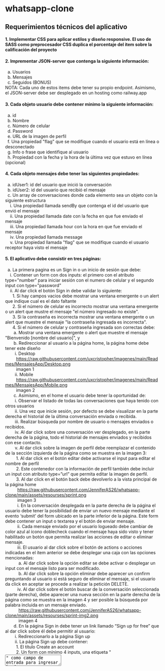 # whatsapp-clone

## Requerimientos técnicos del aplicativo
#### 1. Implementar CSS para aplicar estilos y diseño responsive. El uso de SASS como preprocesador CSS duplica el porcentaje del item sobre la calificación del proyecto

#### 2. Imprementar JSON-server que contenga la siguiente información:
  &nbsp;&nbsp;a.  Usuarios <br>
  &nbsp;&nbsp;b.  Mensajes <br>
  &nbsp;&nbsp;c.  Seguidos (BONUS) <br>
  NOTA: Cada uno de estos items debe tener su propio endpoint. Asimismo, el JSON-server debe ser desplegado en un hosting como railway.app

#### 3. Cada objeto usuario debe contener minimo la siguiente información:
  &nbsp;&nbsp;a.  id <br>
  &nbsp;&nbsp;b.  Nombre <br>
  &nbsp;&nbsp;c.  Número de celular <br>
  &nbsp;&nbsp;d.  Password <br>
  &nbsp;&nbsp;e.  URL de la imagen de perfil <br>
  &nbsp;&nbsp;f.  Una propiedad "flag" que se modifique cuando el usuario está en línea o desconectado <br>
  &nbsp;&nbsp;g.  Info o frase que identifique al usuario <br>
  &nbsp;&nbsp;h.  Propiedad con la fecha y la hora de la última vez que estuvo en línea (opcional) <br>

#### 4. Cada objeto mensajes debe tener las siguientes propiedades:
  &nbsp;&nbsp;a.  idUser1: id del usuario que inició la conversación <br>
  &nbsp;&nbsp;b.  idUser2: id del usuario que recibió el mensaje <br>
  &nbsp;&nbsp;c.  Un array de conversaciones donde cada elemento sea un objeto con la siguiente estructura <br>
    &nbsp;&nbsp;&nbsp;&nbsp;i.    Una propiedad llamada sendBy que contenga el id del usuario que envió el mensaje <br>
    &nbsp;&nbsp;&nbsp;&nbsp;ii.   Una propiedad llamada date con la fecha en que fue enviado el mensaje <br>
    &nbsp;&nbsp;&nbsp;&nbsp;iii.  Una propiedad llamada hour con la hora en que fue enviado el mensaje <br>
    &nbsp;&nbsp;&nbsp;&nbsp;iv.   Una propiedad llamada message <br>
    &nbsp;&nbsp;&nbsp;&nbsp;v.    Una propiedad llamada "flag" que se modifique cuando el usuario receptor haya visto el mensaje <br>

#### 5. El aplicativo debe consistir en tres páginas:
  &nbsp;&nbsp;a.  La primera pagina es un Sign in o un inicio de sesión que debe: <br>
    &nbsp;&nbsp;&nbsp;&nbsp;i.  Contener un form con dos inputs: el primero con el atributo type="number" para iniciar sesión con el numero de celular y el segundo input con type="password" <br>
    &nbsp;&nbsp;&nbsp;&nbsp;ii. Al dar click el botón Sign in debe validar lo siguiente: <br>
      &nbsp;&nbsp;&nbsp;&nbsp;&nbsp;&nbsp;1.  Si hay campos vacios debe mostrar una ventana emergente o un alert que indique cual es el dato faltante <br>
      &nbsp;&nbsp;&nbsp;&nbsp;&nbsp;&nbsp;2.  Si el número de celular es incorrecto mostrar una ventana emergente o un alert que mustre el mensaje "el número ingresado no existe". <br>
      &nbsp;&nbsp;&nbsp;&nbsp;&nbsp;&nbsp;3.  Si la contraseña es incorrecta mostrar una ventana emergente o un alert que muestre el mensaje "la contraseña ingresada es incorrecta". <br>
      &nbsp;&nbsp;&nbsp;&nbsp;&nbsp;&nbsp;4.  Si el número de celular y contraseña ingresada son correctas debe: <br>
        &nbsp;&nbsp;&nbsp;&nbsp;&nbsp;&nbsp;&nbsp;a.  Mostrar una ventana emergente o alert que muestre el mensaje "Bienvenido [nombre del usuario]", y  <br>
        &nbsp;&nbsp;&nbsp;&nbsp;&nbsp;&nbsp;&nbsp;b.  Redireccionar al usuario a la página home, la página home debe tener este diseño <br>
          &nbsp;&nbsp;&nbsp;&nbsp;&nbsp;&nbsp;&nbsp;&nbsp;i.  Desktop <br>
            &nbsp;&nbsp;&nbsp;&nbsp;&nbsp;&nbsp;&nbsp;&nbsp;&nbsp;https://raw.githubusercontent.com/uxcristopher/imagenes/main/Readmes/MensajesApp/Desktop.png <br>
            &nbsp;&nbsp;&nbsp;&nbsp;&nbsp;&nbsp;&nbsp;&nbsp;&nbsp;imagen 1 <br>
          &nbsp;&nbsp;&nbsp;&nbsp;&nbsp;&nbsp;&nbsp;&nbsp;ii. Mobile <br>
            &nbsp;&nbsp;&nbsp;&nbsp;&nbsp;&nbsp;&nbsp;&nbsp;&nbsp;https://raw.githubusercontent.com/uxcristopher/imagenes/main/Readmes/MensajesApp/Mobile.png <br>
            &nbsp;&nbsp;&nbsp;&nbsp;&nbsp;&nbsp;&nbsp;&nbsp;&nbsp;imagen 2 <br>
        &nbsp;&nbsp;&nbsp;&nbsp;&nbsp;&nbsp;&nbsp;c.  Asimismo, en el home el usuario debe tener la oportunidad de: <br>
          &nbsp;&nbsp;&nbsp;&nbsp;&nbsp;&nbsp;&nbsp;&nbsp;i.    Observar el listado de todas las conversaciones que haya tenido con otros usuarios <br>
          &nbsp;&nbsp;&nbsp;&nbsp;&nbsp;&nbsp;&nbsp;&nbsp;ii.   Una vez que inicie sesión, por defecto se debe visualizar en la parte derecha el historial de la última conversación enviada o recibida. <br>
          &nbsp;&nbsp;&nbsp;&nbsp;&nbsp;&nbsp;&nbsp;&nbsp;iii.  Realizar búsqueda por nombre de usuario o mensajes enviados o recibidos. <br>
          &nbsp;&nbsp;&nbsp;&nbsp;&nbsp;&nbsp;&nbsp;&nbsp;iv.   Al dar click sobre una conversación ver desplegado, en la parte derecha de la página, todo el historial de mensajes enviados y recibidos con ese contacto. <br>
          &nbsp;&nbsp;&nbsp;&nbsp;&nbsp;&nbsp;&nbsp;&nbsp;v.    Al dar click sobre la imagen de perfil debe reemplazar el contenido de la sección izquierda de la página como se muestra en la imagen 3: <br>
            &nbsp;&nbsp;&nbsp;&nbsp;&nbsp;&nbsp;&nbsp;&nbsp;&nbsp;1.  Al dar click en el botón editar debe activarse el input para editar el nombre de perfil <br>
            &nbsp;&nbsp;&nbsp;&nbsp;&nbsp;&nbsp;&nbsp;&nbsp;&nbsp;2.  Este contenedor con la información de perfil también debe incluir un input con atributo type=”url” que permita editar la imagen de perfil. <br>
            &nbsp;&nbsp;&nbsp;&nbsp;&nbsp;&nbsp;&nbsp;&nbsp;&nbsp;3.  Al dar click en el botón back debe devolverlo a la vista principal de la página home <br>
              &nbsp;&nbsp;&nbsp;&nbsp;&nbsp;&nbsp;&nbsp;&nbsp;&nbsp;&nbsp;https://raw.githubusercontent.com/JenniferAS26/whatsapp-clone/main/assets/resourses/sprint.png <br>
              &nbsp;&nbsp;&nbsp;&nbsp;&nbsp;&nbsp;&nbsp;&nbsp;&nbsp;&nbsp;imagen 3 <br>
              &nbsp;&nbsp;&nbsp;&nbsp;&nbsp;&nbsp;&nbsp;&nbsp;&nbsp;&nbsp;i.    En la conversación desplegada en la parte derecha de la página el usuario debe tener la posibilidad de enviar un nuevo mensaje mediante el evento ‘submit’ del form ubicado en la parte inferior de la página. Este form debe contener un input o textarea y el botón de enviar mensaje. <br>
              &nbsp;&nbsp;&nbsp;&nbsp;&nbsp;&nbsp;&nbsp;&nbsp;&nbsp;&nbsp;ii.   Cada mensaje enviado por el usuario logueado debe cambiar de color azul al ícono doblecheck cuando el mensaje haya sido visto y tener habilitado un botón que permita realizar las acciones de editar o eliminar mensaje. <br>
              &nbsp;&nbsp;&nbsp;&nbsp;&nbsp;&nbsp;&nbsp;&nbsp;&nbsp;&nbsp;iii.  El usuario al dar click sobre el botón de actions o acciones indicadas en el ítem anterior se debe desplegar una caja con las opciones mencionadas: <br>
                &nbsp;&nbsp;&nbsp;&nbsp;&nbsp;&nbsp;&nbsp;&nbsp;&nbsp;&nbsp;&nbsp;a.  Al dar click sobre la opción editar se debe activar o desplegar un input con el mensaje listo para ser modificado. <br>
                &nbsp;&nbsp;&nbsp;&nbsp;&nbsp;&nbsp;&nbsp;&nbsp;&nbsp;&nbsp;&nbsp;b.  Al dar click sobre la opción eliminar debe aparecer un confirm preguntando al usuario si está seguro de eliminar el mensaje, si el usuario da click en aceptar se procede a realizar la petición DELETE. <br>
              &nbsp;&nbsp;&nbsp;&nbsp;&nbsp;&nbsp;&nbsp;&nbsp;&nbsp;&nbsp;iv.   Al dar click sobre el botón buscar de la conversación seleccionada (parte derecha), debe aparecer una nueva sección en la parte derecha de la página como se muestra en la imagen 4 y ser posible la búsqueda por palabra incluida en un mensaje enviado. <br>
              &nbsp;&nbsp;&nbsp;&nbsp;&nbsp;&nbsp;&nbsp;&nbsp;&nbsp;&nbsp;&nbsp;https://raw.githubusercontent.com/JenniferAS26/whatsapp-clone/main/assets/resourses/sprint-img2.png <br>
              &nbsp;&nbsp;&nbsp;&nbsp;&nbsp;&nbsp;&nbsp;&nbsp;&nbsp;&nbsp;&nbsp;imagen 4 <br>
        &nbsp;&nbsp;&nbsp;&nbsp;&nbsp;&nbsp;&nbsp;d.  En la página Sign in debe tener un link llamado “Sign up for free” que al dar click sobre él debe permitir al usuario: <br>
          &nbsp;&nbsp;&nbsp;&nbsp;&nbsp;&nbsp;&nbsp;&nbsp;i.  Redireccionarlo a la página Sign up <br>
          &nbsp;&nbsp;&nbsp;&nbsp;&nbsp;&nbsp;&nbsp;&nbsp;ii. La página Sign up debe contener: <br>
            &nbsp;&nbsp;&nbsp;&nbsp;&nbsp;&nbsp;&nbsp;&nbsp;&nbsp;1.  El título Create an account <br>
            &nbsp;&nbsp;&nbsp;&nbsp;&nbsp;&nbsp;&nbsp;&nbsp;&nbsp;2.  Un form con mínimo 4 inputs, una etiqueta "<textarea>" como campo de entrada para ingresar la frase y un botón type=”submit” llamado Sign up. <br>
            &nbsp;&nbsp;&nbsp;&nbsp;&nbsp;&nbsp;&nbsp;&nbsp;&nbsp;3.  Los inputs deben ser: <br>
              &nbsp;&nbsp;&nbsp;&nbsp;&nbsp;&nbsp;&nbsp;&nbsp;&nbsp;&nbsp;a.  Un input Type=”text”para el nombre <br>
              &nbsp;&nbsp;&nbsp;&nbsp;&nbsp;&nbsp;&nbsp;&nbsp;&nbsp;&nbsp;b.  Un input type=”number” para el número de celular <br>
              &nbsp;&nbsp;&nbsp;&nbsp;&nbsp;&nbsp;&nbsp;&nbsp;&nbsp;&nbsp;c.  Un input type=”password” <br>
              &nbsp;&nbsp;&nbsp;&nbsp;&nbsp;&nbsp;&nbsp;&nbsp;&nbsp;&nbsp;d.  Un input type =”url” para ingresar la url de la imagen del usuario. <br>
              &nbsp;&nbsp;&nbsp;&nbsp;&nbsp;&nbsp;&nbsp;&nbsp;&nbsp;&nbsp;e.  Al dar click en el botón Sign up debe: <br>
                &nbsp;&nbsp;&nbsp;&nbsp;&nbsp;&nbsp;&nbsp;&nbsp;&nbsp;&nbsp;&nbsp;i.  Verificar que el número de celular no exista en la lista de usuarios. <br>
                  &nbsp;&nbsp;&nbsp;&nbsp;&nbsp;&nbsp;&nbsp;&nbsp;&nbsp;&nbsp;&nbsp;&nbsp;1.  Si existe, debe mostrar un mensaje o alert diciendo que el número de celular ingresado ya está registrado. <br>
                  &nbsp;&nbsp;&nbsp;&nbsp;&nbsp;&nbsp;&nbsp;&nbsp;&nbsp;&nbsp;&nbsp;&nbsp;2.  Si no existe, se procede a crear el nuevo usuario mediante la petición POST y por último mostrar una ventana modal o alert que indique que el nuevo usuario fue creado exitosamente. <br>
                  &nbsp;&nbsp;&nbsp;&nbsp;&nbsp;&nbsp;&nbsp;&nbsp;&nbsp;&nbsp;&nbsp;&nbsp;3. Los usuarios que sean creados en el Signup deben ser capaces de loguearse o iniciar sesión en el sign in y continuar el flujo especificado anteriormente. <br>
  #### 6. En el aplicativo se debe evidenciar el uso de:
    - Condicionales
    - Peticiones HTTPs con Axios
    - Eventos del DOM
    - Uso del objeto sessionStorage o localStorage
    - Métodos Array
    - Uso de Webpack y Babel
    - Uso de Flexbox y Media queries
    - Principios de código limpio
    - Implementación de JSON server (API)
    - Implementación de Sweetalert para mostrar alertas
    - Despliegue de la página en GitHub pages

### Nota: Todas las páginas deben conservar los mismos estilos, para el manejo de fechas y horas se sugiere uso de la librería luxon. Cualquier funcionalidad adicional implementada, será tenida en cuenta como punto extra sobre la calificación del taller, después de haber completado los requerimientos mínimos.
